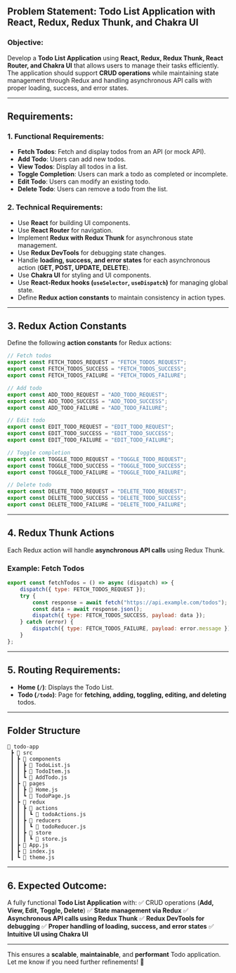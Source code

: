 ## **Problem Statement: Todo List Application with React, Redux, Redux Thunk, and Chakra UI**

### **Objective:**

Develop a **Todo List Application** using **React, Redux, Redux Thunk, React Router, and Chakra UI** that allows users to manage their tasks efficiently. The application should support **CRUD operations** while maintaining state management through Redux and handling asynchronous API calls with proper loading, success, and error states.

---

## **Requirements:**

### **1\. Functional Requirements:**

- **Fetch Todos**: Fetch and display todos from an API (or mock API).
- **Add Todo**: Users can add new todos.
- **View Todos**: Display all todos in a list.
- **Toggle Completion**: Users can mark a todo as completed or incomplete.
- **Edit Todo**: Users can modify an existing todo.
- **Delete Todo**: Users can remove a todo from the list.

### **2\. Technical Requirements:**

- Use **React** for building UI components.
- Use **React Router** for navigation.
- Implement **Redux with Redux Thunk** for asynchronous state management.
- Use **Redux DevTools** for debugging state changes.
- Handle **loading, success, and error states** for each asynchronous action (**GET, POST, UPDATE, DELETE**).
- Use **Chakra UI** for styling and UI components.
- Use **React-Redux hooks (`useSelector`, `useDispatch`)** for managing global state.
- Define **Redux action constants** to maintain consistency in action types.

---

## **3\. Redux Action Constants**

Define the following **action constants** for Redux actions:

```javascript
// Fetch todos
export const FETCH_TODOS_REQUEST = "FETCH_TODOS_REQUEST";
export const FETCH_TODOS_SUCCESS = "FETCH_TODOS_SUCCESS";
export const FETCH_TODOS_FAILURE = "FETCH_TODOS_FAILURE";

// Add todo
export const ADD_TODO_REQUEST = "ADD_TODO_REQUEST";
export const ADD_TODO_SUCCESS = "ADD_TODO_SUCCESS";
export const ADD_TODO_FAILURE = "ADD_TODO_FAILURE";

// Edit todo
export const EDIT_TODO_REQUEST = "EDIT_TODO_REQUEST";
export const EDIT_TODO_SUCCESS = "EDIT_TODO_SUCCESS";
export const EDIT_TODO_FAILURE = "EDIT_TODO_FAILURE";

// Toggle completion
export const TOGGLE_TODO_REQUEST = "TOGGLE_TODO_REQUEST";
export const TOGGLE_TODO_SUCCESS = "TOGGLE_TODO_SUCCESS";
export const TOGGLE_TODO_FAILURE = "TOGGLE_TODO_FAILURE";

// Delete todo
export const DELETE_TODO_REQUEST = "DELETE_TODO_REQUEST";
export const DELETE_TODO_SUCCESS = "DELETE_TODO_SUCCESS";
export const DELETE_TODO_FAILURE = "DELETE_TODO_FAILURE";
```

---

## **4\. Redux Thunk Actions**

Each Redux action will handle **asynchronous API calls** using Redux Thunk.

### Example: Fetch Todos

```javascript
export const fetchTodos = () => async (dispatch) => {
	dispatch({ type: FETCH_TODOS_REQUEST });
	try {
		const response = await fetch("https://api.example.com/todos");
		const data = await response.json();
		dispatch({ type: FETCH_TODOS_SUCCESS, payload: data });
	} catch (error) {
		dispatch({ type: FETCH_TODOS_FAILURE, payload: error.message });
	}
};
```

---

## **5\. Routing Requirements:**

- **Home (`/`)**: Displays the Todo List.
- **Todo (`/todo`)**: Page for **fetching, adding, toggling, editing, and deleting** todos.

---

## **Folder Structure**

```
📂 todo-app
 ┣ 📂 src
 ┃ ┣ 📂 components
 ┃ ┃ ┣ 📜 TodoList.js
 ┃ ┃ ┣ 📜 TodoItem.js
 ┃ ┃ ┗ 📜 AddTodo.js
 ┃ ┣ 📂 pages
 ┃ ┃ ┣ 📜 Home.js
 ┃ ┃ ┗ 📜 TodoPage.js
 ┃ ┣ 📂 redux
 ┃ ┃ ┣ 📂 actions
 ┃ ┃ ┃ ┗ 📜 todoActions.js
 ┃ ┃ ┣ 📂 reducers
 ┃ ┃ ┃ ┗ 📜 todoReducer.js
 ┃ ┃ ┣ 📂 store
 ┃ ┃ ┃ ┗ 📜 store.js
 ┃ ┣ 📜 App.js
 ┃ ┣ 📜 index.js
 ┃ ┗ 📜 theme.js
```

---

## **6\. Expected Outcome:**

A fully functional **Todo List Application** with:
✅ CRUD operations (**Add, View, Edit, Toggle, Delete**)
✅ **State management via Redux**
✅ **Asynchronous API calls using Redux Thunk**
✅ **Redux DevTools for debugging**
✅ **Proper handling of loading, success, and error states**
✅ **Intuitive UI using Chakra UI**

---

This ensures a **scalable**, **maintainable**, and **performant** Todo application. Let me know if you need further refinements! 🚀
